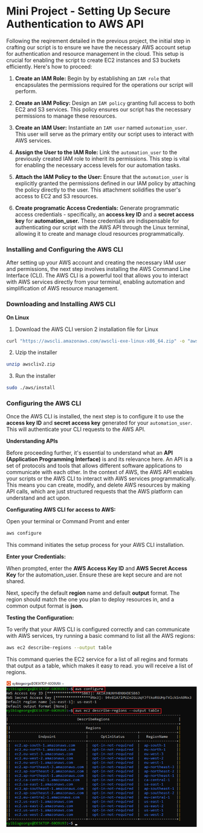 # Mini Project - Setting Up Secure Authentication to AWS API

Following the reqirement detailed in the previous project, the initial step in crafting our script is to ensure we have the necessary AWS account setup for authentication and resource management in the cloud. This setup is crucial for enabling the script to create EC2 instances and S3 buckets efficiently. Here's how to proceed:

1. **Create an IAM Role:** Begin by by establishing an `IAM role` that encapsulates the permissions required for the operations our script will perform.

2. **Create an IAM Policy:** Design an `IAM policy` granting full access to both EC2 and S3 services. This policy ensures our script has the necessary permissions to manage these resources.

3. **Create an IAM User:** Instantiate an `IAM user` named `automation_user`. This user will serve as the primary entity our script uses to interact with AWS services.

4. **Assign the User to the IAM Role:** Link the `automation_user` to the previously created IAM role to inherit its permissions. This step is vital for enabling the necessary access levels for our automation tasks.

5. **Attach the IAM Policy to the User:** Ensure that the `automation_user` is explicitly granted the permissions defined in our IAM policy by attaching the policy directly to the user. This attachment solidifies the user's access to EC2 and S3 resources.

6. **Create programatic Access Credentials:** Generate programmatic access credentials - specifically, an **access key ID** and a **secret access key** for **automation_user.** These credentials are indispensable for authenticating our script with the AWS API through the Linux terminal, allowing it to create and manage cloud resources programmatically.

### Installing and Configuring the AWS CLI

After setting up your AWS account and creating the necessary IAM user and permissions, the next step involves installing the AWS Command Line Interface (CLI). The AWS CLI is a powerful tool that allows you to interact with AWS services directly from your terminal, enabling automation and simplification of AWS resource management.

### Downloading and Installing AWS CLI

**On Linux**

1. Download the AWS CLI version 2 installation file for Linux

```bash
curl "https://awscli.amazonaws.com/awscli-exe-linux-x86_64.zip" -o "awscliv2.zip"
```

2. Uzip the installer

```bash
unzip awscliv2.zip
```

3. Run the installer

```bash
sudo ./aws/install
```

### Configuring the AWS CLI

Once the AWS CLI is installed, the next step is to configure it to use the **access key ID** and **secret access key** generated for your `automation_user`. This will authenticate your CLI requests to the AWS API.

**Understanding APIs**

Before proceeding further, it's essential to understand what an **API (Application Programming Interface)** is and its relevance here. An API is a set of protocols and tools that allows different software applications to communicate with each other. In the context of AWS, the AWS API enables your scripts or the AWS CLI to interact with AWS services programmatically. This means you can create, modify, and delete AWS resources by making API calls, which are just structured requests that the AWS platform can understand and act upon.

**Configurating AWS CLI for access to AWS:**

Open your terminal or Command Promt and enter

```bash
aws configure
```

This command initiates the setup process for your AWS CLI installation.

**Enter your Credentials:**

When prompted, enter the **AWS Access Key ID** and **AWS Secret Access Key** for the automation_user. Ensure these are kept secure and are not shared.

Next, specify the default **region** name and default **output** format. The region should match the one you plan to deploy resources in, and a common output format is **json.**

**Testing the Configuration:**

To verify that your AWS CLI is configured correctly and can communicate with AWS services, try running a basic command to list all the AWS regions:

```bash
aws ec2 describe-regions --output table
```

This command queries the EC2 service for a list of all regins and formats that output as a table, which makes it easy to read. you will receive a list of regions.

![](img/1.%20aws%20configure.PNG)